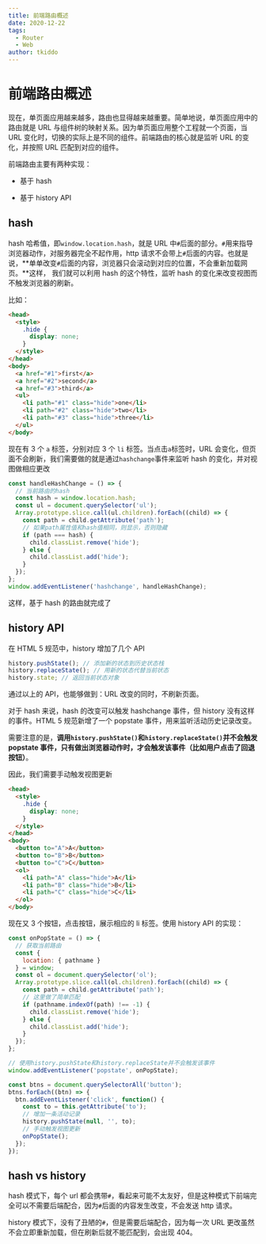 ```yaml
---
title: 前端路由概述
date: 2020-12-22
tags:
  - Router
  - Web
author: tkiddo
---
```


# 前端路由概述

现在，单页面应用越来越多，路由也显得越来越重要。简单地说，单页面应用中的路由就是 URL 与组件树的映射关系。因为单页面应用整个工程就一个页面，当 URL 变化时，切换的实际上是不同的组件。前端路由的核心就是监听 URL 的变化，并按照 URL 匹配到对应的组件。

前端路由主要有两种实现：

- 基于 hash

- 基于 history API

## hash

hash 哈希值，即`window.location.hash`，就是 URL 中`#`后面的部分。`#`用来指导浏览器动作，对服务器完全不起作用，http 请求不会带上`#`后面的内容。也就是说，**单单改变`#`后面的内容，浏览器只会滚动到对应的位置，不会重新加载网页。**这样，
我们就可以利用 hash 的这个特性，监听 hash 的变化来改变视图而不触发浏览器的刷新。

比如：

```html
<head>
  <style>
    .hide {
      display: none;
    }
  </style>
</head>
<body>
  <a href="#1">first</a>
  <a href="#2">second</a>
  <a href="#3">third</a>
  <ul>
    <li path="#1" class="hide">one</li>
    <li path="#2" class="hide">two</li>
    <li path="#3" class="hide">three</li>
  </ul>
</body>
```

现在有 3 个 `a` 标签，分别对应 3 个 `li` 标签。当点击`a`标签时，URL 会变化，但页面不会刷新，我们需要做的就是通过`hashchange`事件来监听 hash 的变化，并对视图做相应更改

```js
const handleHashChange = () => {
  // 当前路由的hash
  const hash = window.location.hash;
  const ul = document.querySelector('ul');
  Array.prototype.slice.call(ul.children).forEach((child) => {
    const path = child.getAttribute('path');
    // 如果path属性值和hash值相同，则显示，否则隐藏
    if (path === hash) {
      child.classList.remove('hide');
    } else {
      child.classList.add('hide');
    }
  });
};
window.addEventListener('hashchange', handleHashChange);
```

这样，基于 hash 的路由就完成了

## history API

在 HTML 5 规范中，history 增加了几个 API

```js
history.pushState(); // 添加新的状态到历史状态栈
history.replaceState(); // 用新的状态代替当前状态
history.state; // 返回当前状态对象
```

通过以上的 API，也能够做到：URL 改变的同时，不刷新页面。

对于 hash 来说，hash 的改变可以触发 hashchange 事件，但 history 没有这样的事件。HTML 5 规范新增了一个 popstate 事件，用来监听活动历史记录改变。

需要注意的是，**调用`history.pushState()`和`history.replaceState()`并不会触发 popstate 事件，只有做出浏览器动作时，才会触发该事件（比如用户点击了回退按钮）**。

因此，我们需要手动触发视图更新

```html
<head>
  <style>
    .hide {
      display: none;
    }
  </style>
</head>
<body>
  <button to="A">A</button>
  <button to="B">B</button>
  <button to="C">C</button>
  <ol>
    <li path="A" class="hide">A</li>
    <li path="B" class="hide">B</li>
    <li path="C" class="hide">C</li>
  </ol>
</body>
```

现在又 3 个按钮，点击按钮，展示相应的 li 标签。使用 history API 的实现：

```js
const onPopState = () => {
  // 获取当前路由
  const {
    location: { pathname }
  } = window;
  const ol = document.querySelector('ol');
  Array.prototype.slice.call(ol.children).forEach((child) => {
    const path = child.getAttribute('path');
    // 这里做了简单匹配
    if (pathname.indexOf(path) !== -1) {
      child.classList.remove('hide');
    } else {
      child.classList.add('hide');
    }
  });
};

// 使用history.pushState和history.replaceState并不会触发该事件
window.addEventListener('popstate', onPopState);

const btns = document.querySelectorAll('button');
btns.forEach((btn) => {
  btn.addEventListener('click', function() {
    const to = this.getAttribute('to');
    // 增加一条活动记录
    history.pushState(null, '', to);
    // 手动触发视图更新
    onPopState();
  });
});
```

## hash vs history

hash 模式下，每个 url 都会携带`#`，看起来可能不太友好，但是这种模式下前端完全可以不需要后端配合，因为`#`后面的内容发生改变，不会发送 http 请求。

history 模式下，没有了丑陋的`#`，但是需要后端配合，因为每一次 URL 更改虽然不会立即重新加载，但在刷新后就不能匹配到，会出现 404。
